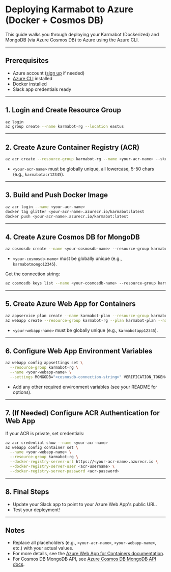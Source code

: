 # Deploying Karmabot to Azure (Docker + Cosmos DB)

This guide walks you through deploying your Karmabot (Dockerized) and MongoDB (via Azure Cosmos DB) to Azure using the Azure CLI.

---

## Prerequisites
- Azure account ([sign up](https://azure.com/free) if needed)
- [Azure CLI](https://docs.microsoft.com/en-us/cli/azure/install-azure-cli) installed
- Docker installed
- Slack app credentials ready

---

## 1. Login and Create Resource Group
```sh
az login
az group create --name karmabot-rg --location eastus
```

---

## 2. Create Azure Container Registry (ACR)
```sh
az acr create --resource-group karmabot-rg --name <your-acr-name> --sku Basic
```
- `<your-acr-name>` must be globally unique, all lowercase, 5-50 chars (e.g., `karmabotacr12345`).

---

## 3. Build and Push Docker Image
```sh
az acr login --name <your-acr-name>
docker tag glitter <your-acr-name>.azurecr.io/karmabot:latest
docker push <your-acr-name>.azurecr.io/karmabot:latest
```

---

## 4. Create Azure Cosmos DB for MongoDB
```sh
az cosmosdb create --name <your-cosmosdb-name> --resource-group karmabot-rg --kind MongoDB
```
- `<your-cosmosdb-name>` must be globally unique (e.g., `karmabotmongo12345`).

Get the connection string:
```sh
az cosmosdb keys list --name <your-cosmosdb-name> --resource-group karmabot-rg --type connection-strings
```

---

## 5. Create Azure Web App for Containers
```sh
az appservice plan create --name karmabot-plan --resource-group karmabot-rg --is-linux --sku B1
az webapp create --resource-group karmabot-rg --plan karmabot-plan --name <your-webapp-name> --deployment-container-image-name <your-acr-name>.azurecr.io/karmabot:latest
```
- `<your-webapp-name>` must be globally unique (e.g., `karmabotapp12345`).

---

## 6. Configure Web App Environment Variables
```sh
az webapp config appsettings set \
  --resource-group karmabot-rg \
  --name <your-webapp-name> \
  --settings MONGODB="<cosmosdb-connection-string>" VERIFICATION_TOKEN="<your-slack-verification-token>" [other env vars]
```
- Add any other required environment variables (see your README for options).

---

## 7. (If Needed) Configure ACR Authentication for Web App
If your ACR is private, set credentials:
```sh
az acr credential show --name <your-acr-name>
az webapp config container set \
  --name <your-webapp-name> \
  --resource-group karmabot-rg \
  --docker-registry-server-url https://<your-acr-name>.azurecr.io \
  --docker-registry-server-user <acr-username> \
  --docker-registry-server-password <acr-password>
```

---

## 8. Final Steps
- Update your Slack app to point to your Azure Web App's public URL.
- Test your deployment!

---

## Notes
- Replace all placeholders (e.g., `<your-acr-name>`, `<your-webapp-name>`, etc.) with your actual values.
- For more details, see the [Azure Web App for Containers documentation](https://docs.microsoft.com/en-us/azure/app-service/containers/).
- For Cosmos DB MongoDB API, see [Azure Cosmos DB MongoDB API docs](https://docs.microsoft.com/en-us/azure/cosmos-db/mongodb/introduction). 